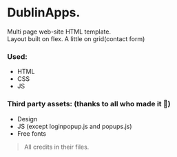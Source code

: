 # DublinApps.
Multi page web-site HTML template. \
Layout built on flex. A little on grid(contact form)
### Used:
 - HTML
 - CSS
 - JS
### Third party assets: (thanks to all who made it :pray:)
 - Design
 - JS (except loginpopup.js and popups.js)
 - Free fonts
 > All credits in their files.
